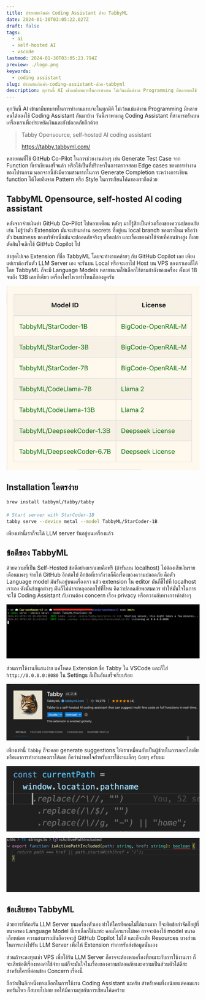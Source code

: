 ```yaml
---
title: ประหยัดเงินค่า Coding Assistant ด้วย TabbyML
date: 2024-01-30T03:05:22.027Z
draft: false
tags:
  - ai
  - self-hosted AI
  - vscode
lastmod: 2024-01-30T03:05:23.794Z
preview: ./logo.png
keywords:
  - coding assistant
slug: ประหยัดเงินค่า-coding-assistant-ด้วย-tabbyml
description: ทุกวันนี้ AI เข้ามามีบทบาทในการทำงาน ไม่เว้นแม้แต่งาน Programming มีหลายคนใช้ Coding Assistant ช่วยทำงาน วันนี้เราพามาดู Coding Assistant ที่สามารถรันบนเครื่องเราเพื่อประหยัดเงินและยังปลอดภัยอีกด้วย
---
```


ทุกวันนี้ AI เข้ามามีบทบาทในการทำงานแทบจะในทุกมิติ ไม่เว้นแม้แต่งาน Programming มีหลายคนได้ลองใช้ Coding Assistant กันมาบ้าง วันนี้เราพามาดู Coding Assistant ที่สามารถรันบนเครื่องเราเพื่อประหยัดเงินและยังปลอดภัยอีกด้วย

> Tabby
> Opensource, self-hosted AI coding assistant
>
> https://tabby.tabbyml.com/

หลายคนที่ใช้ GitHub Co-Pilot ในการช่วยงานต่างๆ เช่น Generate Test Case จาก Function ที่เราเขียนเสร็จแล้ว หรือใช้เป็นที่ปรึกษาในการตรวจสอบ Edge cases ของการทำงานของโปรแกรม นอกจากนี้ยังมีความสามารถในการ Generate Completion ระหว่างการเขียน function ได้โดยอิงจาก Pattern หรือ Style ในการเขียนโค้ดของเราอีกด้วย

## TabbyML Opensource, self-hosted AI coding assistant

หลังจากจ่ายเงินค่า GitHub Co-Pilot ไปหลายเดือน หลังๆ มาก็รู้สึกเป็นห่วงเรื่องของความปลอดภัย เช่น ไม่รู้ว่าตัว Extension มันจะเข้ามาอ่าน secrets ที่อยู่บน local branch ของเราไหม หรือว่าตัว business ของบริษัทเนี่ยมันจะปลอดภัยจริงๆ หรือเปล่า และเรื่องของค่าใช้จ่ายที่ค่อนข้างสูง ก็เลยตัดสินใจเลิกใช้ GitHub Copilot ไป

ล่าสุดไปเจอ Extension ที่ชื่อ TabbyML โดยจะทำงานคล้ายๆ กับ GitHub Copilot เลย เพียงแต่เราต้องรันตัว LLM Server เอง จะรันบน Local หรือจะเอาไป Host บน VPS ของเราเองก็ได้ โดย TabbyML ก็จะมี Language Models หลายขนาดให้เลือกใช้ตามกำลังของเครื่อง ตั้งแต่ 1B จนถึง 13B เลยทีเดียว เครื่องใครไหวเท่าไหนก็ลองดูครับ

![TabbyML Language Models](./lang-models.png)

## Installation โคตรง่าย

```sh
brew install tabbyml/tabby/tabby

# Start server with StarCoder-1B
tabby serve --device metal --model TabbyML/StarCoder-1B
```

เพียงเท่านี้เราก็จะได้ LLM server รันอยู่บนเครื่องแล้ว

## ข้อดีของ TabbyML

ด้วยความที่เป็น Self-Hosted ข้อดีอย่างแรกเลยคือฟรี (ถ้ารันบน localhost) ไม่ต้องเสียเงินรายเดือนแพงๆ จ่ายให้ GitHub อีกต่อไป อีกข้อที่เรากังวลก็คือเรื่องของความปลอดภัย คือตัว Language model มันรันอยู่บนเครื่องเรา แล้ว extension ใน editor มันก็ชี้ไปที่ localhost เราเอง ดังนั้นข้อมูลต่างๆ มันก็ไม่น่าจะหลุดออกไปที่ไหน คิดว่าปลอดภัยพอสมควร ทำให้มั่นใจในการจะใช้ Coding Assistant กับงานต้อง concern เรื่อง privacy หรือตวามลับทางการค้าต่างๆ

![TabbyML Server Running on Local Machine](./local-llama-server.png)

ส่วนการใช้งานก็แสนง่าย แค่โหลด Extension ชื่อ Tabby ใน VSCode และก็ใส่ `http://0.0.0.0:8080` ใน Settings ก็เป็นอันเสร็จเรียบร้อย

![Tabby VSCode Extension](./vscode-extension.png)

เพียงเท่านี้ `Tabby` ก็จะคอย generate suggestions ให้เราเหมือนกับเป็นผู้ช่วยในการออกไอเดียหรือเดาการทำงานของเราได้เลย ถือว่าน่าพอใจสำหรับการใช้งานเล็กๆ น้อยๆ ครับผม

![Tabby Suggestions](./tabby-suggestions.png)

![Tabby Suggestions 2](./tabby-suggestions-2.png)

## ข้อเสียของ TabbyML

ด้วยการที่ต้องรัน LLM Server บนเครื่องตัวเอง ทำให้ใครทีคอมไม่ได้แรงมาก ก็จะติดข้อกำจัดก็อยู่ที่ขนาดของ Language Model ที่เราเลือกใช้นะฮะ คอมใครแรงไม่พอ อาจจะต้องใช้ model ขนาดเล็กหน่อย ความสามารถมันก็อาจจะสู้ GitHub Copilot ไม่ได้ และก็จะเสีย Resources บางส่วนในการแบ่งไปรัน LLM Server เพื่อให้ Extension ทำการรับส่งข้อมูลนั่นเอง

ส่วนถ้าจะลงทุนเช่า VPS เพื่อใช้รัน LLM Server ก็อาจจะต้องหาเครื่องที่เหมาะกับการใช้งานเรา ก็จะเสียข้อดีเรื่องของค่าใช้จ่าย แต่ก็จะมั่นใจในเรื่องของความปลอดภัยและความเป็นส่วนตัวได้ดีฮะ สำหรับใครที่ค่อนข้าง Concern เรื่องนี้

ถือว่าเป็นอีกหนึ่งทางเลือกในการใช้งาน Coding Assistant นะครับ สำหรับคนที่งบน้อยแต่คอมแรง พอรันไหว ก็สบายไปเลย ขอให้มีความสุขกับการเขียนโค้ดคร้าบ

